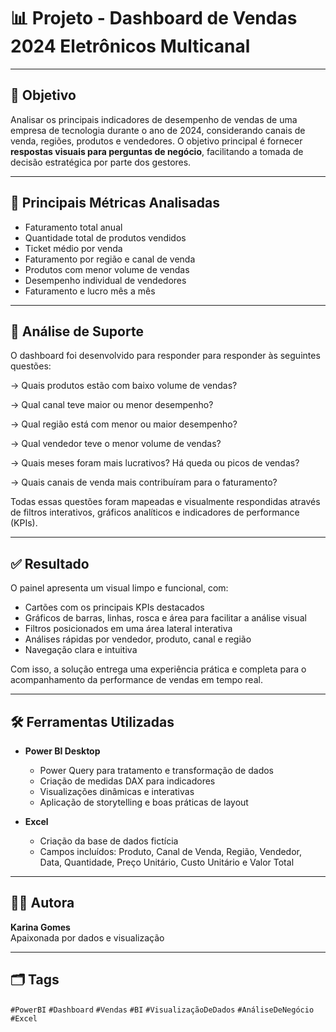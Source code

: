 # 📊 Projeto - Dashboard de Vendas 2024 Eletrônicos Multicanal

---

## 🎯 Objetivo

Analisar os principais indicadores de desempenho de vendas de uma empresa de tecnologia durante o ano de 2024, 
considerando canais de venda, regiões, produtos e vendedores. O objetivo principal é fornecer **respostas visuais para perguntas de negócio**,
facilitando a tomada de decisão estratégica por parte dos gestores.

---

## 📌 Principais Métricas Analisadas

- Faturamento total anual
- Quantidade total de produtos vendidos
- Ticket médio por venda
- Faturamento por região e canal de venda
- Produtos com menor volume de vendas
- Desempenho individual de vendedores
- Faturamento e lucro mês a mês

---

## 🧠 Análise de Suporte

O dashboard foi desenvolvido para responder para responder às seguintes questões:

→ Quais produtos estão com baixo volume de vendas?

→ Qual canal teve maior ou menor desempenho?

→ Qual região está com menor ou maior desempenho?

→ Qual vendedor teve o menor volume de vendas?

→ Quais meses foram mais lucrativos? Há queda ou picos de vendas?

→ Quais canais de venda mais contribuíram para o faturamento?

Todas essas questões foram mapeadas e visualmente respondidas através de filtros interativos, gráficos analíticos e indicadores de performance (KPIs).

---

## ✅ Resultado

O painel apresenta um visual limpo e funcional, com:
- Cartões com os principais KPIs destacados
- Gráficos de barras, linhas, rosca e área para facilitar a análise visual
- Filtros posicionados em uma área lateral interativa
- Análises rápidas por vendedor, produto, canal e região
- Navegação clara e intuitiva

Com isso, a solução entrega uma experiência prática e completa para o acompanhamento da performance de vendas em tempo real.

---

## 🛠️ Ferramentas Utilizadas

- **Power BI Desktop**
  - Power Query para tratamento e transformação de dados
  - Criação de medidas DAX para indicadores
  - Visualizações dinâmicas e interativas
  - Aplicação de storytelling e boas práticas de layout

- **Excel**
  - Criação da base de dados fictícia
  - Campos incluídos: Produto, Canal de Venda, Região, Vendedor, Data, Quantidade, Preço Unitário, Custo Unitário e Valor Total

---

## 👩‍💻 Autora

**Karina Gomes**  
Apaixonada por dados e visualização  

---

## 🗂️ Tags

`#PowerBI` `#Dashboard` `#Vendas` `#BI` `#VisualizaçãoDeDados` `#AnáliseDeNegócio` `#Excel`

